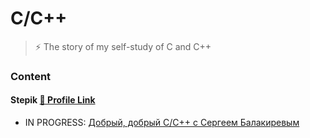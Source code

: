 # C/C++

>⚡ The story of my self-study of C and C++

### Content

#### Stepik [🔗 Profile Link](https://stepik.org/users/527090687/profile)

- IN PROGRESS: [Добрый, добрый C/C++ с Сергеем Балакиревым](./stepik/193691/)